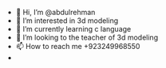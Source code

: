 - 👋 Hi, I’m @abdulrehman
- 👀 I’m interested in 3d modeling
- 🌱 I’m currently learning c language 
- 💞️ I’m looking to the teacher of 3d modeling
- 📫 How to reach me +923249968550
- 

<!---
Sjndjdndbldn/Sjndjdndbldn is a ✨ special ✨ repository because its `README.md` (this file) appears on your GitHub profile.
You can click the Preview link to take a look at your changes.
--->
